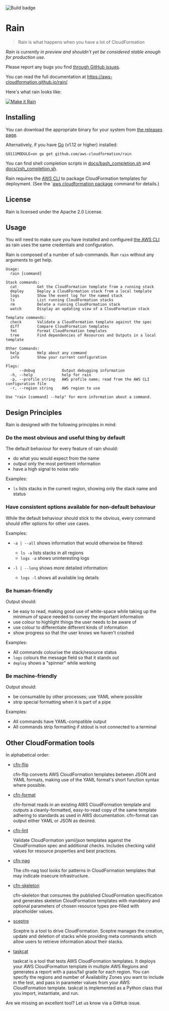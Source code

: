 ![Build badge](https://codebuild.eu-west-2.amazonaws.com/badges?uuid=eyJlbmNyeXB0ZWREYXRhIjoiWjJrNU1WSTg0OUswalBkRWFWQnVTeDk4Zm8xTGNiQ0NUNnNuYkxWWjZHcnNWMzlXOHZzMVJwTE1QTzFqcFNyTisxWmVPc0d6TFVnMnVNZjZRY2FyQmRNPSIsIml2UGFyYW1ldGVyU3BlYyI6IkE5K0tnNU5YRmQ3ZWE5VHUiLCJtYXRlcmlhbFNldFNlcmlhbCI6MX0%3D&branch=develop)

# Rain

> Rain is what happens when you have a lot of CloudFormation

*Rain is currently in preview and shouldn't yet be considered stable enough for production use.*

Please report any bugs you find [through GitHub issues](https://github.com/aws-cloudformation/rain/issues).

You can read the full documentation at <https://aws-cloudformation.github.io/rain/>.

Here's what rain looks like:

[![Make it Rain](https://asciinema.org/a/269609.png)](https://asciinema.org/a/269609?autoplay=1)

## Installing

You can download the appropriate binary for your system from [the releases page](https://github.com/aws-cloudformation/rain/releases).

Alternatively, if you have [Go](https://golang.org) (v1.12 or higher) installed:

`GO111MODULE=on go get github.com/aws-cloudformation/rain`

You can find shell completion scripts in [docs/bash_completion.sh](./docs/bash_completion.sh) and [docs/zsh_completion.sh](./docs/zsh_completion.sh).

Rain requires the [AWS CLI](https://aws.amazon.com/cli/) to package CloudFormation templates for deployment. (See the `[aws cloudformation package](https://docs.aws.amazon.com/cli/latest/reference/cloudformation/package.html) command for details.)

## License

Rain is licensed under the Apache 2.0 License. 

## Usage

You will need to make sure you have installed and configured [the AWS CLI](https://docs.aws.amazon.com/cli/latest/userguide/cli-chap-welcome.html) as rain uses the same credentials and configuration.

Rain is composed of a number of sub-commands. Run `rain` without any arguments to get help.

```
Usage:
  rain [command]

Stack commands:
  cat         Get the CloudFormation template from a running stack
  deploy      Deploy a CloudFormation stack from a local template
  logs        Show the event log for the named stack
  ls          List running CloudFormation stacks
  rm          Delete a running CloudFormation stack
  watch       Display an updating view of a CloudFormation stack

Template commands:
  check       Validate a CloudFormation template against the spec
  diff        Compare CloudFormation templates
  fmt         Format CloudFormation templates
  tree        Find dependencies of Resources and Outputs in a local template

Other Commands:
  help        Help about any command
  info        Show your current configuration

Flags:
      --debug            Output debugging information
  -h, --help             help for rain
  -p, --profile string   AWS profile name; read from the AWS CLI configuration file
  -r, --region string    AWS region to use

Use "rain [command] --help" for more information about a command.
```

## Design Principles

Rain is designed with the following principles in mind:

### Do the most obvious and useful thing by default

The default behaviour for every feature of rain should:
* do what you would expect from the name
* output only the most pertinent information
* have a high signal to noise ratio

Examples:

* `ls` lists stacks in the current region, showing only the stack name and status

### Have consistent options available for non-default behaviour

While the default behaviour should stick to the obvious, every command should offer options for other use cases.

Examples:

* `-a | --all` shows information that would otherwise be filtered:
    * `ls -a` lists stacks in all regions
    * `logs -a` shows uninteresting logs

* `-l | --long` shows more detailed information:
    * `logs -l` shows all available log details

### Be human-friendly

Output should:
* be easy to read, making good use of white-space while taking up the minimum of space needed to convey the important information
* use colour to highlight things the user needs to be aware of
* use colour to differentiate different kinds of information
* show progress so that the user knows we haven't crashed

Examples:

* All commands colourise the stack/resource status
* `logs` colours the message field so that it stands out
* `deploy` shows a "spinner" while working

### Be machine-friendly

Output should:
* be consumable by other processes; use YAML where possible
* strip special formatting when it is part of a pipe

Examples:

* All commands have YAML-compatible output
* All commands strip formatting if stdout is not connected to a terminal

## Other CloudFormation tools

In alphabetical order:

* [cfn-flip](https://github.com/awslabs/aws-cfn-template-flip)

    cfn-flip converts AWS CloudFormation templates between JSON and YAML formats, making use of the YAML format's short function syntax where possible.

* [cfn-format](https://github.com/awslabs/aws-cloudformation-template-formatter)

    cfn-format reads in an existing AWS CloudFormation template and outputs a cleanly-formatted, easy-to-read copy of the same template adhering to standards as used in AWS documentation. cfn-format can output either YAML or JSON as desired.

* [cfn-lint](https://github.com/aws-cloudformation/cfn-python-lint)

    Validate CloudFormation yaml/json templates against the CloudFormation spec and additional checks. Includes checking valid values for resource properties and best practices.

* [cfn-nag](https://github.com/stelligent/cfn_nag)

    The cfn-nag tool looks for patterns in CloudFormation templates that may indicate insecure infrastructure.

* [cfn-skeleton](https://github.com/awslabs/aws-cloudformation-template-builder)

    cfn-skeleton that consumes the published CloudFormation specification and generates skeleton CloudFormation templates with mandatory and optional parameters of chosen resource types pre-filled with placeholder values.

* [sceptre](https://sceptre.cloudreach.com/)

    Sceptre is a tool to drive CloudFormation. Sceptre manages the creation, update and deletion of stacks while providing meta commands which allow users to retrieve information about their stacks.

* [taskcat](https://github.com/aws-quickstart/taskcat)

    taskcat is a tool that tests AWS CloudFormation templates. It deploys your AWS CloudFormation template in multiple AWS Regions and generates a report with a pass/fail grade for each region. You can specify the regions and number of Availability Zones you want to include in the test, and pass in parameter values from your AWS CloudFormation template. taskcat is implemented as a Python class that you import, instantiate, and run.

Are we missing an excellent tool? Let us know via a GitHub issue.
